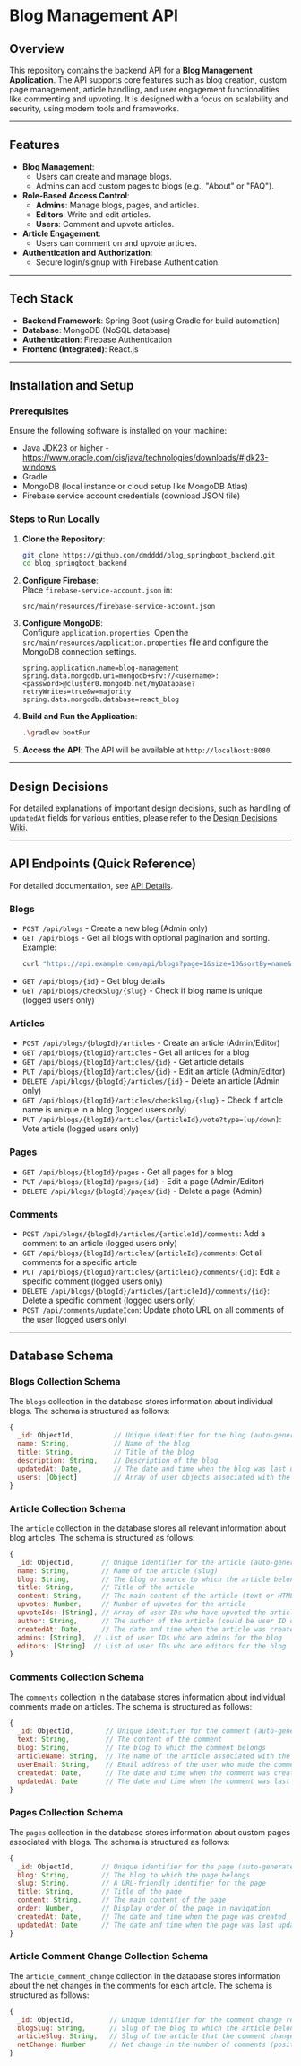 # Blog Management API

## Overview
This repository contains the backend API for a **Blog Management Application**. The API supports core features such as blog creation, custom page management, article handling, and user engagement functionalities like commenting and upvoting. It is designed with a focus on scalability and security, using modern tools and frameworks.

---

## Features
- **Blog Management**:
  - Users can create and manage blogs.
  - Admins can add custom pages to blogs (e.g., "About" or "FAQ").
- **Role-Based Access Control**:
  - **Admins**: Manage blogs, pages, and articles.
  - **Editors**: Write and edit articles.
  - **Users**: Comment and upvote articles.
- **Article Engagement**:
  - Users can comment on and upvote articles.
- **Authentication and Authorization**:
  - Secure login/signup with Firebase Authentication.

---

## Tech Stack
- **Backend Framework**: Spring Boot (using Gradle for build automation)
- **Database**: MongoDB (NoSQL database)
- **Authentication**: Firebase Authentication
- **Frontend (Integrated)**: React.js

---

## Installation and Setup

### Prerequisites
Ensure the following software is installed on your machine:
- Java JDK23 or higher - https://www.oracle.com/cis/java/technologies/downloads/#jdk23-windows
- Gradle
- MongoDB (local instance or cloud setup like MongoDB Atlas)
- Firebase service account credentials (download JSON file)

### Steps to Run Locally
1. **Clone the Repository**:
   ```bash
   git clone https://github.com/dmdddd/blog_springboot_backend.git
   cd blog_springboot_backend
   ```
2. **Configure Firebase**:  
   Place `firebase-service-account.json` in:
   ```
   src/main/resources/firebase-service-account.json
   ```
3. **Configure MongoDB**:  
   Configure `application.properties`: Open the `src/main/resources/application.properties` file and configure the MongoDB connection settings.
   ```properties
   spring.application.name=blog-management
   spring.data.mongodb.uri=mongodb+srv://<username>:<password>@cluster0.mongodb.net/myDatabase?retryWrites=true&w=majority
   spring.data.mongodb.database=react_blog
   ```
4. **Build and Run the Application**:
   ```bash
   .\gradlew bootRun
   ```
5. **Access the API**:
   The API will be available at `http://localhost:8080`.
   
---

## Design Decisions

For detailed explanations of important design decisions, such as handling of `updatedAt` fields for various entities, please refer to the [Design Decisions Wiki](./docs/DesignDecisions.md).

---

## API Endpoints (Quick Reference)
For detailed documentation, see [API Details](./docs/API_DETAILS.md).

### Blogs
- `POST /api/blogs` - Create a new blog (Admin only)
- `GET /api/blogs` - Get all blogs with optional pagination and sorting.
  Example:  
  ```bash
  curl "https://api.example.com/api/blogs?page=1&size=10&sortBy=name&sortDir=asc"
  ```
- `GET /api/blogs/{id}` - Get blog details
- `GET /api/blogs/checkSlug/{slug}` - Check if blog name is unique (logged users only)
<!-- - `PUT /api/blogs/{id}` - Update a blog (Admin only) -->
<!-- - `DELETE /api/blogs/{id}` - Delete a blog (Admin only) -->

### Articles
- `POST /api/blogs/{blogId}/articles` - Create an article (Admin/Editor)
- `GET /api/blogs/{blogId}/articles` - Get all articles for a blog
- `GET /api/blogs/{blogId}/articles/{id}` - Get article details
- `PUT /api/blogs/{blogId}/articles/{id}` - Edit an article (Admin/Editor)
- `DELETE /api/blogs/{blogId}/articles/{id}` - Delete an article (Admin only)
- `GET /api/blogs/{blogId}/articles/checkSlug/{slug}` - Check if article name is unique in a blog (logged users only)
- `PUT /api/blogs/{blogId}/articles/{articleId}/vote?type=[up/down]`: Vote article (logged users only)

### Pages
- `GET /api/blogs/{blogId}/pages` - Get all pages for a blog
- `PUT /api/blogs/{blogId}/pages/{id}` - Edit a page (Admin/Editor)
- `DELETE /api/blogs/{blogId}/pages/{id}` - Delete a page (Admin)

### Comments
- `POST /api/blogs/{blogId}/articles/{articleId}/comments`: Add a comment to an article (logged users only)
- `GET /api/blogs/{blogId}/articles/{articleId}/comments`: Get all comments for a specific article
- `PUT /api/blogs/{blogId}/articles/{articleId}/comments/{id}`: Edit a specific comment (logged users only)
- `DELETE /api/blogs/{blogId}/articles/{articleId}/comments/{id}`: Delete a specific comment (logged users only)
- `POST /api/comments/updateIcon`: Update photo URL on all comments of the user (logged users only)

---

## Database Schema
### Blogs Collection Schema
The `blogs` collection in the database stores information about individual blogs. The schema is structured as follows:
```javascript
{
  _id: ObjectId,          // Unique identifier for the blog (auto-generated)
  name: String,           // Name of the blog
  title: String,          // Title of the blog
  description: String,    // Description of the blog
  updatedAt: Date,        // The date and time when the blog was last updated
  users: [Object]         // Array of user objects associated with the blog
}
```

### Article Collection Schema
The `article` collection in the database stores all relevant information about blog articles. The schema is structured as follows:
```javascript
{
  _id: ObjectId,       // Unique identifier for the article (auto-generated)
  name: String,        // Name of the article (slug)
  blog: String,        // The blog or source to which the article belongs (slug)
  title: String,       // Title of the article
  content: String,     // The main content of the article (text or HTML)
  upvotes: Number,     // Number of upvotes for the article
  upvoteIds: [String], // Array of user IDs who have upvoted the article
  author: String,      // The author of the article (could be user ID or name)
  createdAt: Date,     // The date and time when the article was created
  admins: [String],  // List of user IDs who are admins for the blog
  editors: [String]  // List of user IDs who are editors for the blog
}
```

### Comments Collection Schema
The `comments` collection in the database stores information about individual comments made on articles. The schema is structured as follows:
```javascript
{
  _id: ObjectId,        // Unique identifier for the comment (auto-generated)
  text: String,         // The content of the comment
  blog: String,         // The blog to which the comment belongs
  articleName: String,  // The name of the article associated with the comment
  userEmail: String,    // Email address of the user who made the comment
  createdAt: Date,      // The date and time when the comment was created
  updatedAt: Date       // The date and time when the comment was last updated
}
```

### Pages Collection Schema
The `pages` collection in the database stores information about custom pages associated with blogs. The schema is structured as follows:
```javascript
{
  _id: ObjectId,       // Unique identifier for the page (auto-generated)
  blog: String,        // The blog to which the page belongs
  slug: String,        // A URL-friendly identifier for the page
  title: String,       // Title of the page
  content: String,     // The main content of the page
  order: Number,       // Display order of the page in navigation
  createdAt: Date,     // The date and time when the page was created
  updatedAt: Date      // The date and time when the page was last updated
}
```

### Article Comment Change Collection Schema
The `article_comment_change` collection in the database stores information about the net changes in the comments for each article. The schema is structured as follows:
```javascript
{
  _id: ObjectId,         // Unique identifier for the comment change record (auto-generated)
  blogSlug: String,      // Slug of the blog to which the article belongs
  articleSlug: String,   // Slug of the article that the comment change relates to
  netChange: Number      // Net change in the number of comments (positive for new comments, negative for deleted comments)
}
```